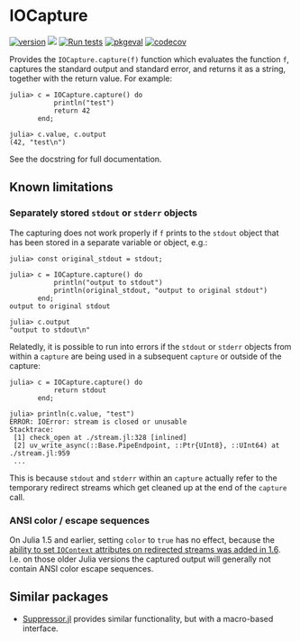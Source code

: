 # IOCapture

[![version](https://juliahub.com/docs/IOCapture/version.svg)](https://juliahub.com/ui/Packages/IOCapture/shLGd)
[![](https://img.shields.io/badge/docs-JuliaHub-blue.svg)](https://juliahub.com/docs/IOCapture/shLGd)
[![Run tests](https://github.com/JuliaDocs/IOCapture.jl/workflows/CI/badge.svg)](https://github.com/JuliaDocs/IOCapture.jl/actions)
[![pkgeval](https://juliahub.com/docs/IOCapture/pkgeval.svg)](https://juliahub.com/ui/Packages/IOCapture/shLGd)
[![codecov](https://codecov.io/gh/JuliaDocs/IOCapture.jl/branch/master/graph/badge.svg)](https://codecov.io/gh/JuliaDocs/IOCapture.jl)

Provides the `IOCapture.capture(f)` function which evaluates the function `f`, captures the
standard output and standard error, and returns it as a string, together with the return
value. For example:

```julia-repl
julia> c = IOCapture.capture() do
           println("test")
           return 42
       end;

julia> c.value, c.output
(42, "test\n")
```

See the docstring for full documentation.

## Known limitations

### Separately stored `stdout` or `stderr` objects

The capturing does not work properly if `f` prints to the `stdout` object that has been
stored in a separate variable or object, e.g.:

```julia-repl
julia> const original_stdout = stdout;

julia> c = IOCapture.capture() do
           println("output to stdout")
           println(original_stdout, "output to original stdout")
       end;
output to original stdout

julia> c.output
"output to stdout\n"
```

Relatedly, it is possible to run into errors if the `stdout` or `stderr` objects from
within a `capture` are being used in a subsequent `capture` or outside of the capture:

```julia-repl
julia> c = IOCapture.capture() do
           return stdout
       end;

julia> println(c.value, "test")
ERROR: IOError: stream is closed or unusable
Stacktrace:
 [1] check_open at ./stream.jl:328 [inlined]
 [2] uv_write_async(::Base.PipeEndpoint, ::Ptr{UInt8}, ::UInt64) at ./stream.jl:959
 ...
```

This is because `stdout` and `stderr` within an `capture` actually refer to the temporary
redirect streams which get cleaned up at the end of the `capture` call.

### ANSI color / escape sequences

On Julia 1.5 and earlier, setting `color` to `true` has no effect, because the [ability to
set `IOContext` attributes on redirected streams was added in
1.6](https://github.com/JuliaLang/julia/pull/36688). I.e. on those older Julia versions the
captured output will generally not contain ANSI color escape sequences.


## Similar packages

* [Suppressor.jl](https://github.com/JuliaIO/Suppressor.jl) provides similar functionality,
  but with a macro-based interface.
